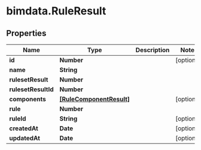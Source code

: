 # bimdata.RuleResult

## Properties
Name | Type | Description | Notes
------------ | ------------- | ------------- | -------------
**id** | **Number** |  | [optional] 
**name** | **String** |  | 
**rulesetResult** | **Number** |  | 
**rulesetResultId** | **Number** |  | 
**components** | [**[RuleComponentResult]**](RuleComponentResult.md) |  | [optional] 
**rule** | **Number** |  | 
**ruleId** | **String** |  | [optional] 
**createdAt** | **Date** |  | [optional] 
**updatedAt** | **Date** |  | [optional] 


